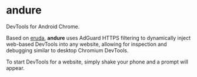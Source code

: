 # andure
DevTools for Android Chrome.

Based on [eruda](https://github.com/liriliri/eruda), **andure** uses AdGuard HTTPS filtering to dynamically inject web-based DevTools into any website, allowing for inspection and debugging similar to desktop Chromium DevTools.

To start DevTools for a website, simply shake your phone and a prompt will appear.
